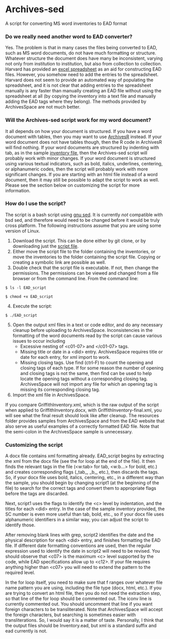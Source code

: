 # Archives-sed
A script for converting MS word inventories to EAD format

### Do we really need another word to EAD converter?
Yes. The problem is that in many cases the files being converted to EAD,
such as MS word documents, do not have much formatting or
structure. Whatever structure the document does have many be inconsistent,
varying not only from institution to institution,
but also from collection to collection. Harvard has provided an
[excel spreadsheet](https://github.com/harvard-library/aspace-import-excel)
as an aid for constructing EAD files. However, you somehow need to add the
entries to the spreadsheet. Harvard does not seem to provide an automated
way of populating the spreadsheet, and it is not clear that adding entries
to the spreadsheet manually is any faster than manually creating an EAD file
 without using the spreadsheet at all (by copying the 
 inventory into a text file and manually adding the EAD tags 
 where they belong). The methods provided by ArchivesSpace are not much better.

### Will the Archives-sed script work for my word document?
It all depends on how your document is structured. If you have a word document
with tables, then you may want to use
[ArchivesR](https://github.com/ameyer24/ArchivesR) instead.
If your word document does not have tables though, then the R code in ArchivesR 
will find nothing. If your word documents are structured by indenting with tab,
as in the sample [inventory file](GriffithInventory.docx), then the Archives-sed
script will probably work with minor changes.
If your word document is structured using various textual indicators, such as
bold, italics, underlines, centering, or alphanumeric codes, then the script
will probably work with more significant changes.
If you are starting with an html file instead of a word document, then it may
still be possible to adapt the script to work as well. Please see the section
below on customizing the script for more information.

### How do I use the script?
The script is a bash script using [gnu sed](http://www.gnu.org/software/sed/).
It is currently *not* compatible with bsd sed, and therefore would need to be
changed before it would be truly cross platform. The following instructions assume that
you are using some version of Linux.

1. Download the script. This can be done either by git clone, or by downloading
just the [script file](EAD_script).
2. Either move the script file to the folder containing the inventories, or move
the inventories to the folder containing the script file. Copying or creating a symbolic link 
are possible as well.
3. Double check that the script file is executable. If not, then change the permissions.
The permissions can be viewed and changed from a file browser or from the command line. From the command line:  
```
$ ls -l EAD_script
```  
```
$ chmod +x EAD_script
```  
4. Execute the script:  
```
$ ./EAD_script
```
5. Open the output xml files in a text or code editor, and do any necessary cleanup before uploading to ArchivesSpace. Inconsistencies in the formatting of the word documents read by the script can cause various issues to occur including
    - Excessive nesting of <c01-07\> and </c01-07\> tags.
    - Missing title or date in a <did\> entry. ArchivesSpace requires title or date for each entry, for xml import to work.
    - Missing closing tags. Use find (ctrl-F) to count the opening and closing tags of each type. If for some reason the number of opening and closing tags is not the same, then find can be used to help locate the opening tags without a corresponding closing tag. ArchivesSpace will not import any file for which an opening tag is missing its corresponding closing tag.
6. Import the xml file in ArchivesSpace.

If you compare GriffithInventory.xml, which is the raw output of the script when applied to GriffithInventory.docx, with GriffithInventory-final.xml, you will see what the final result should look like after cleanup. The resources folder provides samples from ArchivesSpace and from the EAD website that also serve as useful examples of a correctly formatted EAD file. Note that the semi-colon in the ArchivesSpace sample is unnecessary.

### Customizing the script

A docx file contains xml formatting already. EAD_script begins by extracting the xml from the docx file (see the for loop at the end of the file). It then finds the relevant tags in the file (<w:tab\> for tab, <w:b...\> for bold, etc.) and creates corresponding flags (\_tab\_, \_b\_, etc.), then discards the tags. So, if your docx file uses bold, italics, centering, etc., in a different way than the sample, you should begin by changing script1 (at the beginning of the file) to search for the correct tags and convert them to appropriate flags before the tags are discarded. 

Next, script1 uses the flags to identify the <c\> level by indentation, and the titles for each <did\> entry. In the case of the sample inventory provided, the SC number is even more useful than tab, bold, etc., so if your docx file uses alphanumeric identifiers in a similar way, you can adjust the script to identify those.

After removing blank lines with grep, script2 identifies the date and the physical description for each <did\> entry, and finishes formatting the EAD file. If different date formatting conventions are used, then the regular expression used to identify the date in script2 will need to be revised. You should observe that <c07\> is the maximum <c\> level supported by the code, while EAD specifications allow up to <c12\>. If your file requires anything higher than <c07\> you will need to extend the pattern to the required level.

In the for loop itself, you need to make sure that f ranges over whatever file name pattern you are using, including the file type (docx, html, etc.). If you are trying to convert an html file, then you do not need the extraction step, so that line of the for loop should be commented out. The iconv line is currently commented out. You should uncomment that line if you want foreign characters to be transliterated. Note that ArchivesSpace will accept the foreign characters, but searching is sometimes easier with transliterations. So, I would say it is a matter of taste.
Personally, I think that the output files should be Inventory.ead, but xml is a standard suffix and ead currently is not.

